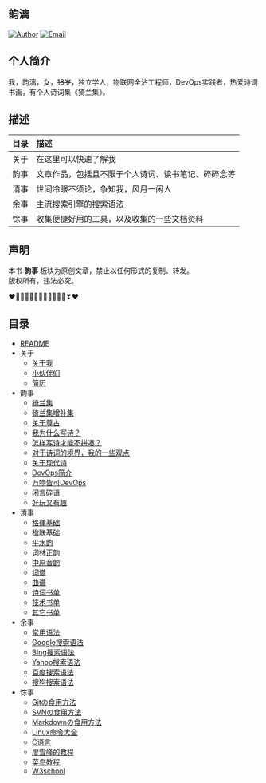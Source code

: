 ## 韵漓

[![Author](https://img.shields.io/badge/author-yunli-blue.svg?style=flat-square)](https://yunlihub.com) [![Email](https://img.shields.io/badge/Email%20me-yunlihub@gmail.com-green.svg?style=flat-square)](mailto:yunlihub@gmail.com)

## 个人简介

我，韵漓，女，<s>18岁</s>，独立学人，物联网全沾工程师，DevOps实践者，热爱诗词书画，有个人诗词集《猗兰集》。

## 描述

| 目录 | 描述 |
| :--- | :--- |
| 关于 | 在这里可以快速了解我 |
| 韵事 | 文章作品，包括且不限于个人诗词、读书笔记、碎碎念等 |
| 清事 | 世间冷眼不须论，争知我，风月一闲人 |
| 余事 | 主流搜索引擎的搜索语法 |
| 馀事 | 收集便捷好用的工具，以及收集的一些文档资料 |

## 声明

本书 **韵事** 板块为原创文章，禁止以任何形式的复制、转发。  
版权所有，违法必究。

❤️💛💚💙💜💕💞💓💗💖💘💝❣❤

## 目录

- [README](README.md)
- 关于
  - [关于我](关于/About.md)
  - [小伙伴们](关于/Friends.md)
  - [简历](关于/Resume.md)
- 韵事
  - [猗兰集](韵事/01猗兰集.md)
  - [猗兰集增补集](韵事/01猗兰集增补集.md)
  - [关于尊古](韵事/02尊古.md)
  - [我为什么写诗？](韵事/03我为什么写诗？.md)
  - [怎样写诗才能不拼凑？](韵事/04怎样写诗才能不拼凑？.md)
  - [对于诗词的境界，我的一些观点](韵事/05对于诗词的境界，我的一些观点.md)
  - [关于现代诗](韵事/06关于现代诗.md)
  - [DevOps简介](韵事/07DevOps简介.md)
  - [万物皆可DevOps](韵事/08万物皆可DevOps.md)
  - [闲言碎语](韵事/闲言碎语.md)
  - [好玩又有趣](韵事/好玩又有趣.md)
- 清事
  - [格律基础](清事/格律基础.md)
  - [楹联基础](清事/楹联基础.md)
  - [平水韵](https://sou-yun.cn/QR.aspx)
  - [词林正韵](https://sou-yun.cn/QR.aspx?ci=*)
  - [中原音韵](https://sou-yun.cn/zyqr.aspx)
  - [词谱](https://sou-yun.cn/QueryCiTune.aspx)
  - [曲谱](https://sou-yun.cn/QueryQuTune.aspx)
  - [诗词书单](清事/诗词书单.md)
  - [技术书单](清事/技术书单.md)
  - [其它书单](清事/其它书单.md)
- 余事
  - [常用语法](馀事/01常用语法.md)
  - [Google搜索语法](馀事/02Google搜索语法.md)
  - [Bing搜索语法](馀事/03Bing搜索语法.md)
  - [Yahoo搜索语法](馀事/04Yahoo搜索语法.md)
  - [百度搜索语法](馀事/05百度搜索语法.md)
  - [搜狗搜索语法](馀事/06搜狗搜索语法.md)
- 馀事
  - [Gitの食用方法](馀事/01Gitの食用方法.md)
  - [SVNの食用方法](馀事/02SVNの食用方法.md)
  - [Markdownの食用方法](馀事/03Markdownの食用方法.md)
  - [Linux命令大全](https://www.linuxcool.com/)
  - [C语言](http://c.biancheng.net/)
  - [廖雪峰的教程](https://www.liaoxuefeng.com/)
  - [菜鸟教程](https://www.runoob.com/)
  - [W3school](https://www.w3school.com.cn/)